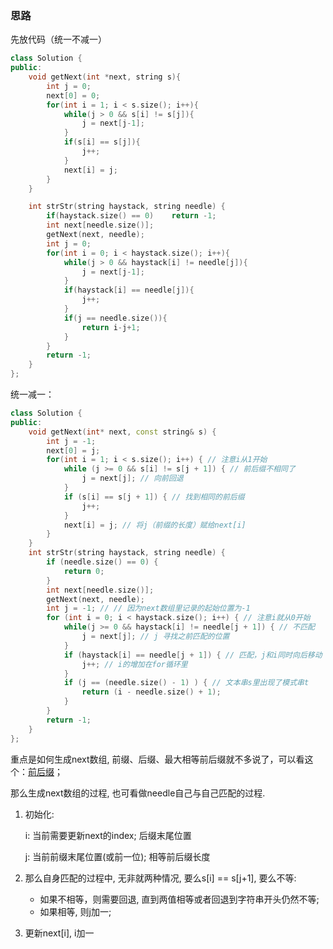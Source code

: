 ### 思路

先放代码（统一不减一）

``` c++
class Solution {
public:
    void getNext(int *next, string s){
        int j = 0;
        next[0] = 0; 
        for(int i = 1; i < s.size(); i++){
            while(j > 0 && s[i] != s[j]){
                j = next[j-1];
            }
            if(s[i] == s[j]){
                j++;
            }
            next[i] = j;
        }
    }

    int strStr(string haystack, string needle) {
        if(haystack.size() == 0)    return -1;
        int next[needle.size()];
        getNext(next, needle);
        int j = 0; 
        for(int i = 0; i < haystack.size(); i++){
            while(j > 0 && haystack[i] != needle[j]){
                j = next[j-1];
            }
            if(haystack[i] == needle[j]){
                j++;
            }
            if(j == needle.size()){
                return i-j+1;
            }
        }
        return -1;
    }
};
```

统一减一：

``` c++
class Solution {
public:
    void getNext(int* next, const string& s) {
        int j = -1;
        next[0] = j;
        for(int i = 1; i < s.size(); i++) { // 注意i从1开始
            while (j >= 0 && s[i] != s[j + 1]) { // 前后缀不相同了
                j = next[j]; // 向前回退
            }
            if (s[i] == s[j + 1]) { // 找到相同的前后缀
                j++;
            }
            next[i] = j; // 将j（前缀的长度）赋给next[i]
        }
    }
    int strStr(string haystack, string needle) {
        if (needle.size() == 0) {
            return 0;
        }
        int next[needle.size()];
        getNext(next, needle);
        int j = -1; // // 因为next数组里记录的起始位置为-1
        for (int i = 0; i < haystack.size(); i++) { // 注意i就从0开始
            while(j >= 0 && haystack[i] != needle[j + 1]) { // 不匹配
                j = next[j]; // j 寻找之前匹配的位置
            }
            if (haystack[i] == needle[j + 1]) { // 匹配，j和i同时向后移动
                j++; // i的增加在for循环里
            }
            if (j == (needle.size() - 1) ) { // 文本串s里出现了模式串t
                return (i - needle.size() + 1);
            }
        }
        return -1;
    }
};
```



重点是如何生成next数组, 前缀、后缀、最大相等前后缀就不多说了，可以看这个：[前后缀](https://www.programmercarl.com/0028.实现strStr.html)；

那么生成next数组的过程, 也可看做needle自己与自己匹配的过程.

1. 初始化:

   i: 当前需要更新next的index; 后缀末尾位置

   j: 当前前缀末尾位置(或前一位); 相等前后缀长度

2. 那么自身匹配的过程中, 无非就两种情况, 要么s[i] == s[j+1], 要么不等:

   - 如果不相等，则需要回退, 直到两值相等或者回退到字符串开头仍然不等;
   - 如果相等, 则j加一;

3. 更新next[i], i加一



